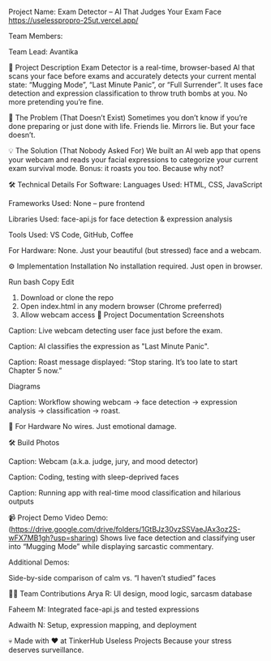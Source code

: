 Project Name: Exam Detector – AI That Judges Your Exam Face
https://uselesspropro-25ut.vercel.app/

Team Members:

Team Lead: Avantika

🧠 Project Description
Exam Detector is a real-time, browser-based AI that scans your face before exams and accurately detects your current mental state: “Mugging Mode”, “Last Minute Panic”, or “Full Surrender”. It uses face detection and expression classification to throw truth bombs at you. No more pretending you’re fine.

🚫 The Problem (That Doesn’t Exist)
Sometimes you don’t know if you’re done preparing or just done with life. Friends lie. Mirrors lie. But your face doesn’t.

💡 The Solution (That Nobody Asked For)
We built an AI web app that opens your webcam and reads your facial expressions to categorize your current exam survival mode. Bonus: it roasts you too. Because why not?

🛠️ Technical Details
For Software:
Languages Used: HTML, CSS, JavaScript

Frameworks Used: None – pure frontend

Libraries Used: face-api.js for face detection & expression analysis

Tools Used: VS Code, GitHub, Coffee

For Hardware:
None. Just your beautiful (but stressed) face and a webcam.

⚙️ Implementation
Installation
No installation required. Just open in browser.

Run
bash
Copy
Edit
1. Download or clone the repo
2. Open index.html in any modern browser (Chrome preferred)
3. Allow webcam access
📄 Project Documentation
Screenshots

Caption: Live webcam detecting user face just before the exam.


Caption: AI classifies the expression as "Last Minute Panic".


Caption: Roast message displayed: “Stop staring. It’s too late to start Chapter 5 now.”

Diagrams

Caption: Workflow showing webcam → face detection → expression analysis → classification → roast.

🔌 For Hardware
No wires. Just emotional damage.

🛠️ Build Photos

Caption: Webcam (a.k.a. judge, jury, and mood detector)


Caption: Coding, testing with sleep-deprived faces


Caption: Running app with real-time mood classification and hilarious outputs

📹 Project Demo
Video Demo: (https://drive.google.com/drive/folders/1GtBJz30vzSSVaeJAx3oz2S-wFX7MB1gh?usp=sharing)
Shows live face detection and classifying user into “Mugging Mode” while displaying sarcastic commentary.

Additional Demos:

Side-by-side comparison of calm vs. “I haven’t studied” faces

👨‍💻 Team Contributions
Arya R: UI design, mood logic, sarcasm database

Faheem M: Integrated face-api.js and tested expressions

Adwaith N: Setup, expression mapping, and deployment

💀 Made with ❤️ at TinkerHub Useless Projects
Because your stress deserves surveillance.
